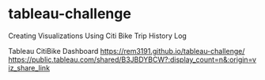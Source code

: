 # tableau-challenge
Creating Visualizations Using Citi Bike Trip History Log

Tableau CitiBike Dashboard 
https://rem3191.github.io/tableau-challenge/
https://public.tableau.com/shared/B3JBDYBCW?:display_count=n&:origin=viz_share_link



